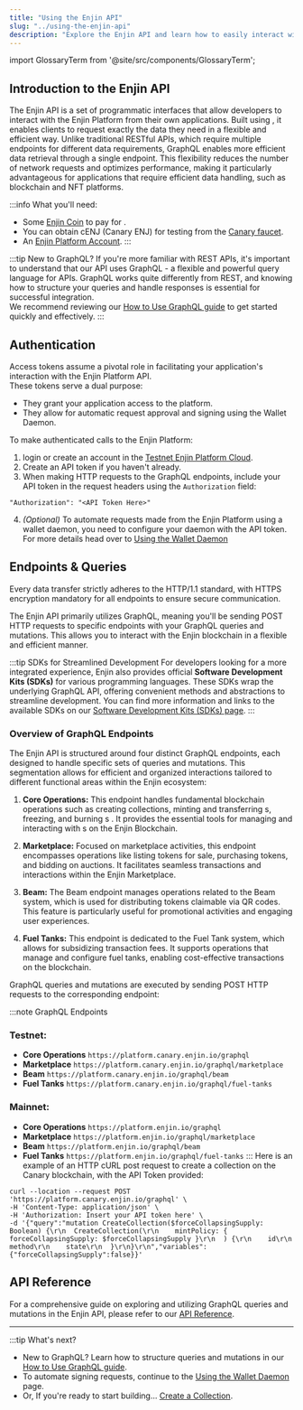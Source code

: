 ```yaml
---
title: "Using the Enjin API"
slug: "../using-the-enjin-api"
description: "Explore the Enjin API and learn how to easily interact with the Enjin blockchain, mint tokens, and manage digital assets programmatically."
---
```


import GlossaryTerm from '@site/src/components/GlossaryTerm';

## Introduction to the Enjin API

The Enjin API is a set of programmatic interfaces that allow developers to interact with the Enjin Platform from their own applications. Built using <GlossaryTerm id="graphql" />,  it enables clients to request exactly the data they need in a flexible and efficient way. Unlike traditional RESTful APIs, which require multiple endpoints for different data requirements, GraphQL enables more efficient data retrieval through a single endpoint. This flexibility reduces the number of network requests and optimizes performance, making it particularly advantageous for applications that require efficient data handling, such as blockchain and NFT platforms.

:::info What you'll need:
- Some [Enjin Coin](/01-getting-started/02-using-enjin-coin.md) to pay for <GlossaryTerm id="transaction_fees" />.  
- You can obtain cENJ (Canary ENJ) for testing from the [Canary faucet](https://faucet.canary.enjin.io/).
- An [Enjin Platform Account](/01-getting-started/03-using-the-enjin-platform.md).
:::

:::tip New to GraphQL?
If you're more familiar with REST APIs, it's important to understand that our API uses GraphQL - a flexible and powerful query language for APIs. GraphQL works quite differently from REST, and knowing how to structure your queries and handle responses is essential for successful integration.\
We recommend reviewing our [How to Use GraphQL guide](/01-getting-started/04-using-enjin-api/01-how-to-use-graphql.md)  to get started quickly and effectively.
:::
## Authentication

Access tokens assume a pivotal role in facilitating your application's interaction with the Enjin Platform API.  
These tokens serve a dual purpose:

- They grant your application access to the platform.
- They allow for automatic request approval and signing using the Wallet Daemon.

To make authenticated calls to the Enjin Platform:

1. login or create an account in the [Testnet Enjin Platform Cloud](https://platform.canary.enjin.io).
2. Create an API token if you haven't already.
3. When making HTTP requests to the GraphQL endpoints, include your API token in the request headers using the `Authorization` field:

```
"Authorization": "<API Token Here>"
```

4. _(Optional)_ To automate requests made from the Enjin Platform using a wallet daemon, you need to configure your daemon with the API token.  
   For more details head over to [Using the Wallet Daemon](/01-getting-started/05-using-wallet-daemon.md)

## Endpoints & Queries

Every data transfer strictly adheres to the HTTP/1.1 standard, with HTTPS encryption mandatory for all endpoints to ensure secure communication.

The Enjin API primarily utilizes GraphQL, meaning you'll be sending POST HTTP requests to specific endpoints with your GraphQL queries and mutations. This allows you to interact with the Enjin blockchain in a flexible and efficient manner.

:::tip SDKs for Streamlined Development
For developers looking for a more integrated experience, Enjin also provides official **Software Development Kits (SDKs)** for various programming languages. These SDKs wrap the underlying GraphQL API, offering convenient methods and abstractions to streamline development. You can find more information and links to the available SDKs on our [Software Development Kits (SDKs) page](https://www.google.com/search?q=/02-guides/05-integrations/01-software-development-kit/01-software-development-kit.md).
:::

### Overview of GraphQL Endpoints

The Enjin API is structured around four distinct GraphQL endpoints, each designed to handle specific sets of queries and mutations. This segmentation allows for efficient and organized interactions tailored to different functional areas within the Enjin ecosystem:

1. **Core Operations:** This endpoint handles fundamental blockchain operations such as creating collections, minting and transferring <GlossaryTerm id="multitoken" />s, freezing, and burning <GlossaryTerm id="multitoken" />s . It provides the essential tools for managing and interacting with <GlossaryTerm id="nft" />s on the Enjin Blockchain.

2. **Marketplace:** Focused on marketplace activities, this endpoint encompasses operations like listing tokens for sale, purchasing tokens, and bidding on auctions. It facilitates seamless transactions and interactions within the Enjin Marketplace.

3. **Beam:** The Beam endpoint manages operations related to the Beam system, which is used for distributing tokens claimable via QR codes. This feature is particularly useful for promotional activities and engaging user experiences.

4. **Fuel Tanks:** This endpoint is dedicated to the Fuel Tank system, which allows for subsidizing transaction fees. It supports operations that manage and configure fuel tanks, enabling cost-effective transactions on the blockchain.

GraphQL queries and mutations are executed by sending POST HTTP requests to the corresponding endpoint:

:::note GraphQL Endpoints
### Testnet:
- **Core Operations** `https://platform.canary.enjin.io/graphql`
- **Marketplace** `https://platform.canary.enjin.io/graphql/marketplace`
- **Beam** `https://platform.canary.enjin.io/graphql/beam`
- **Fuel Tanks** `https://platform.canary.enjin.io/graphql/fuel-tanks`
### Mainnet:
- **Core Operations** `https://platform.enjin.io/graphql`
- **Marketplace** `https://platform.enjin.io/graphql/marketplace`
- **Beam** `https://platform.enjin.io/graphql/beam`
- **Fuel Tanks** `https://platform.enjin.io/graphql/fuel-tanks`
:::
Here is an example of an HTTP cURL post request to create a collection on the Canary blockchain, with the API Token provided:

```
curl --location --request POST 'https://platform.canary.enjin.io/graphql' \
-H 'Content-Type: application/json' \
-H 'Authorization: Insert your API token here' \
-d '{"query":"mutation CreateCollection($forceCollapsingSupply: Boolean) {\r\n  CreateCollection(\r\n    mintPolicy: { forceCollapsingSupply: $forceCollapsingSupply }\r\n  ) {\r\n    id\r\n    method\r\n    state\r\n  }\r\n}\r\n","variables":{"forceCollapsingSupply":false}}'
```

## API Reference

For a comprehensive guide on exploring and utilizing GraphQL queries and mutations in the Enjin API, please refer to our [API Reference](/01-getting-started/04-using-enjin-api/02-api-reference.md).

***

:::tip What's next?
- New to GraphQL? Learn how to structure queries and mutations in our [How to Use GraphQL guide](/01-getting-started/04-using-enjin-api/01-how-to-use-graphql.md).
- To automate signing requests, continue to the [Using the Wallet Daemon](/01-getting-started/05-using-wallet-daemon.md) page.
- Or, If you're ready to start building... [Create a Collection](/02-guides/01-managing-tokens/01-creating-collections.md).
